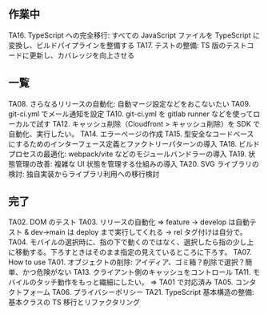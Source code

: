 ## 作業中

TA16. TypeScript への完全移行: すべての JavaScript ファイルを TypeScript に変換し、ビルドパイプラインを整備する
TA17. テストの整備: TS 版のテストコードに更新し、カバレッジを向上させる

## 一覧

TA08. さらなるリリースの自動化: 自動マージ設定などをおこないたい
TA09. git-ci.yml でメール通知を設定
TA10. git-ci.yml を gitlab runner などを使ってローカルで試す
TA12. キャッシュ削除（Cloudfront > キャッシュ削除）を SDK で自動化、実行したい。
TA14. エラーページの作成
TA15. 型安全なコードベースにするためのインターフェース定義とファクトリーパターンの導入
TA18. ビルドプロセスの最適化: webpack/vite などのモジュールバンドラーの導入
TA19. 状態管理の改善: 複雑な UI 状態を管理する仕組みの導入
TA20. SVG ライブラリの検討: 独自実装からライブラリ利用への移行検討

## 完了

TA02. DOM のテスト
TA03. リリースの自動化 => feature -> develop は自動テスト & dev->main は deploy まで実行してくれる -> rel タグ付けは自分で。
TA04. モバイルの選択時に、指の下で動くのではなく、選択したら指の少し上に移動する。下ろすときはそのまま指定の見えているところに下ろす。
TA07. How to use
TA01. オブジェクトの削除: アイディア、ゴミ箱？削除で選択？簡単、かつ危険がない
TA13. クライアント側のキャッシュをコントロール
TA11. モバイルのタッチ動作をもっと繊細にしたい。 => TA01 で対応済み
TA05. コンタクトフォーム
TA06. プライバシーポリシー
TA21. TypeScript 基本構造の整備: 基本クラスの TS 移行とリファクタリング
